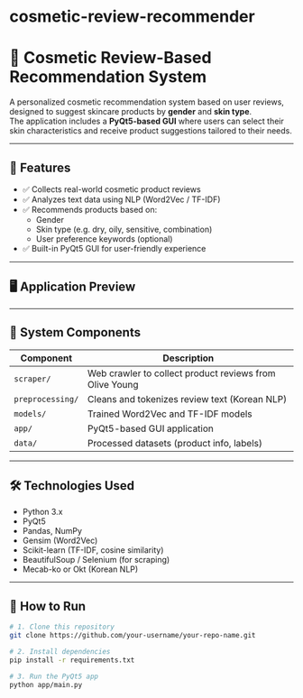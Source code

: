 # cosmetic-review-recommender
# 💄 Cosmetic Review-Based Recommendation System

A personalized cosmetic recommendation system based on user reviews, designed to suggest skincare products by **gender** and **skin type**.  
The application includes a **PyQt5-based GUI** where users can select their skin characteristics and receive product suggestions tailored to their needs.

---

## 🧠 Features

- ✅ Collects real-world cosmetic product reviews
- ✅ Analyzes text data using NLP (Word2Vec / TF-IDF)
- ✅ Recommends products based on:
  - Gender
  - Skin type (e.g. dry, oily, sensitive, combination)
  - User preference keywords (optional)
- ✅ Built-in PyQt5 GUI for user-friendly experience

---

## 🖥 Application Preview

> 

---

## 🧩 System Components

| Component | Description |
|----------|-------------|
| `scraper/` | Web crawler to collect product reviews from Olive Young |
| `preprocessing/` | Cleans and tokenizes review text (Korean NLP) |
| `models/` | Trained Word2Vec and TF-IDF models |
| `app/` | PyQt5-based GUI application |
| `data/` | Processed datasets (product info, labels) |

---

## 🛠 Technologies Used

- Python 3.x  
- PyQt5  
- Pandas, NumPy  
- Gensim (Word2Vec)  
- Scikit-learn (TF-IDF, cosine similarity)  
- BeautifulSoup / Selenium (for scraping)  
- Mecab-ko or Okt (Korean NLP)

---

## 🚀 How to Run

```bash
# 1. Clone this repository
git clone https://github.com/your-username/your-repo-name.git

# 2. Install dependencies
pip install -r requirements.txt

# 3. Run the PyQt5 app
python app/main.py
